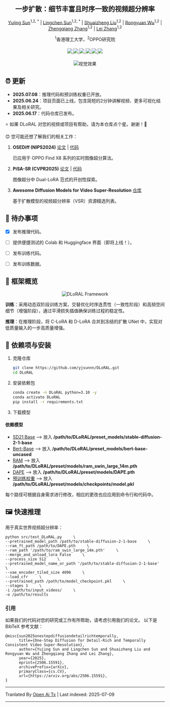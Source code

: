 <div align="center">
<h2>一步扩散：细节丰富且时序一致的视频超分辨率</h2>

[Yujing Sun](https://yjsunnn.github.io/)<sup>1,2, *</sup> | 
[Lingchen Sun](https://scholar.google.com/citations?hl=zh-CN&tzom=-480&user=ZCDjTn8AAAAJ)<sup>1,2, *</sup> | 
[Shuaizheng Liu](https://scholar.google.com/citations?user=wzdCc-QAAAAJ&hl=en)<sup>1,2</sup> | 
[Rongyuan Wu](https://scholar.google.com/citations?user=A-U8zE8AAAAJ&hl=zh-CN)<sup>1,2</sup> | 
[Zhengqiang Zhang](https://scholar.google.com.tw/citations?user=UX26wSMAAAAJ&hl=en)<sup>1,2</sup> | 
[Lei Zhang](https://www4.comp.polyu.edu.hk/~cslzhang)<sup>1,2</sup>

<sup>1</sup>香港理工大学，<sup>2</sup>OPPO研究院
</div>

<div>
    <h4 align="center">
        <a href="https://yjsunnn.github.io/DLoRAL-project/" target='_blank'>
        <img src="https://img.shields.io/badge/💡-项目主页-gold">
        </a>
        <a href="https://arxiv.org/pdf/2506.15591" target='_blank'>
        <img src="https://img.shields.io/badge/arXiv-2312.06640-b31b1b.svg">
        </a>
        <a href="https://www.youtube.com/embed/Jsk8zSE3U-w?si=jz1Isdzxt_NqqDFL&vq=hd1080" target='_blank'>
        <img src="https://img.shields.io/badge/演示视频-%23FF0000.svg?logo=YouTube&logoColor=white">
        </a>
        <a href="https://www.youtube.com/embed/xzZL8X10_KU?si=vOB3chIa7Zo0l54v" target="_blank">
        <img src="https://img.shields.io/badge/2分钟讲解-brightgreen?logo=YouTube&logoColor=white">
        </a>
        </a>
        <a href="https://github.com/yjsunnn/Awesome-video-super-resolution-diffusion" target="_blank">
        <img src="https://img.shields.io/badge/GitHub-Awesome--VSR--Diffusion-181717.svg?logo=github&logoColor=white">
        </a>
<!--         <a href="https://www.youtube.com/embed/Jsk8zSE3U-w?si=jz1Isdzxt_NqqDFL&vq=hd1080" target='_blank'>
        <img src="https://img.shields.io/badge/1--Min%20Algorithm%20Explainer-%23FF0000.svg?logo=YouTube&logoColor=white">
        </a> -->
        <a href="https://github.com/yjsunnn/DLoRAL" target='_blank' style="text-decoration: none;"><img src="https://visitor-badge.laobi.icu/badge?page_id=yjsunnn/DLoRAL"></a>
    </h4>
</div>

<p align="center">

<img src="https://raw.githubusercontent.com/yjsunnn/DLoRAL/main/assets/visual_results.svg" alt="视觉效果">

</p>

## ⏰ 更新

- **2025.07.08**：推理代码和预训练权重已开放。
- **2025.06.24**：项目页面已上线，包含简短的2分钟讲解视频、更多可视化结果及相关研究。
- **2025.06.17**：代码仓库已发布。

:star: 如果 DLoRAL 对您的视频或项目有帮助，请为本仓库点个星。谢谢！:hugs:

😊 您可能还想了解我们的相关工作：

1. **OSEDiff (NIPS2024)** [论文](https://arxiv.org/abs/2406.08177) | [代码](https://github.com/cswry/OSEDiff/)  

   已应用于 OPPO Find X8 系列的实时图像超分算法。

2. **PiSA-SR (CVPR2025)** [论文](https://arxiv.org/pdf/2412.03017) | [代码](https://github.com/csslc/PiSA-SR) 

   图像超分中 Dual-LoRA 范式的开创性探索。

3. **Awesome Diffusion Models for Video Super-Resolution** [仓库](https://github.com/yjsunnn/Awesome-video-super-resolution-diffusion)

   基于扩散模型的视频超分辨率（VSR）资源精选列表。
## 👀 待办事项
- [x] 发布推理代码。
- [ ] 提供便捷测试的 Colab 和 Huggingface 界面（即将上线！）。
- [ ] 发布训练代码。
- [ ] 发布训练数据。


## 🌟 框架概览

<p align="center">

<img src="https://raw.githubusercontent.com/yjsunnn/DLoRAL/main/assets/pipeline.svg" alt="DLoRAL Framework">

</p>

**训练**：采用动态双阶段训练方案，交替优化时序连贯性（一致性阶段）和高频空间细节（增强阶段），通过平滑损失插值确保训练过程的稳定性。

**推理**：在推理阶段，将 C-LoRA 和 D-LoRA 合并到冻结的扩散 UNet 中，实现对低质量输入的一步高质量增强。
## 🔧 依赖项与安装

1. 克隆仓库
    ```bash
    git clone https://github.com/yjsunnn/DLoRAL.git
    cd DLoRAL
    ```

2. 安装依赖包
    ```bash
    conda create -n DLoRAL python=3.10 -y
    conda activate DLoRAL
    pip install -r requirements.txt
    ```

3. 下载模型  
#### 依赖模型
* [SD21 Base](https://huggingface.co/stabilityai/stable-diffusion-2-1-base) --> 放入 **/path/to/DLoRAL/preset_models/stable-diffusion-2-1-base**
* [Bert-Base](https://huggingface.co/google-bert/bert-base-uncased) --> 放入 **/path/to/DLoRAL/preset_models/bert-base-uncased**
* [RAM](https://huggingface.co/spaces/xinyu1205/recognize-anything/blob/main/ram_swin_large_14m.pth) --> 放入 **/path/to/DLoRAL/preset/models/ram_swin_large_14m.pth**
* [DAPE](https://drive.google.com/file/d/1KIV6VewwO2eDC9g4Gcvgm-a0LDI7Lmwm/view?usp=drive_link) --> 放入 **/path/to/DLoRAL/preset/models/DAPE.pth**
* [预训练权重](https://drive.google.com/file/d/1vpcaySpRx_K-tXq2D2EBqFZ-03Foky8G/view?usp=sharing) --> 放入 **/path/to/DLoRAL/preset/models/checkpoints/model.pkl**

每个路径可根据自身需求进行修改，相应的更改也应应用到命令行和代码中。
## 🖼️ 快速推理
用于真实世界视频超分辨率：

```
python src/test_DLoRAL.py     \
--pretrained_model_path /path/to/stable-diffusion-2-1-base     \
--ram_ft_path /path/to/DAPE.pth     \
--ram_path '/path/to/ram_swin_large_14m.pth'     \
--merge_and_unload_lora False     \
--process_size 512     \
--pretrained_model_name_or_path '/path/to/stable-diffusion-2-1-base'     \
--vae_encoder_tiled_size 4096     \
--load_cfr     \
--pretrained_path /path/to/model_checkpoint.pkl     \
--stages 1     \
-i /path/to/input_videos/     \
-o /path/to/results
```

### 引用
如果我们的代码对您的研究或工作有所帮助，请考虑引用我们的论文。
以下是 BibTeX 参考文献：

```
@misc{sun2025onestepdiffusiondetailrichtemporally,
      title={One-Step Diffusion for Detail-Rich and Temporally Consistent Video Super-Resolution}, 
      author={Yujing Sun and Lingchen Sun and Shuaizheng Liu and Rongyuan Wu and Zhengqiang Zhang and Lei Zhang},
      year={2025},
      eprint={2506.15591},
      archivePrefix={arXiv},
      primaryClass={cs.CV},
      url={https://arxiv.org/abs/2506.15591}, 
}
```

---

Tranlated By [Open Ai Tx](https://github.com/OpenAiTx/OpenAiTx) | Last indexed: 2025-07-09

---